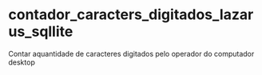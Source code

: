 # contador_caracters_digitados_lazarus_sqllite
Contar aquantidade de caracteres digitados pelo operador do computador desktop
